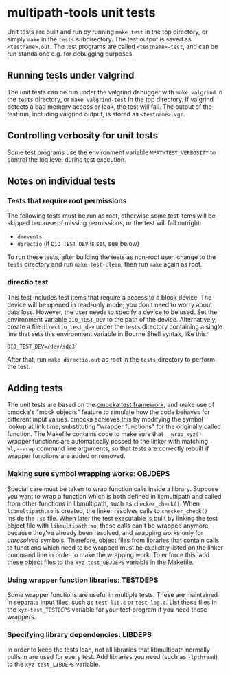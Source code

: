 # multipath-tools unit tests

Unit tests are built and run by running `make test` in the top directory,
or simply `make` in the `tests` subdirectory. The test output is saved as
`<testname>.out`. The test programs are called `<testname>-test`, and can
be run standalone e.g. for debugging purposes.

## Running tests under valgrind

The unit tests can be run under the valgrind debugger with `make valgrind`
in the `tests` directory, or `make valgrind-test` in the top directory.
If valgrind detects a bad memory access or leak, the test will fail. The
output of the test run, including valgrind output, is stored as
`<testname>.vgr`.

## Controlling verbosity for unit tests

Some test programs use the environment variable `MPATHTEST_VERBOSITY` to
control the log level during test execution.

## Notes on individual tests

### Tests that require root permissions

The following tests must be run as root, otherwise some test items will be
skipped because of missing permissions, or the test will fail outright:

 * `dmevents`
 * `directio` (if `DIO_TEST_DEV` is set, see below)

To run these tests, after building the tests as non-root user, change to the
`tests` directory and run `make test-clean`; then run `make` again as root.

### directio test

This test includes test items that require a access to a block device. The
device will be opened in read-only mode; you don't need to worry about data
loss. However, the user needs to specify a device to be used. Set the
environment variable `DIO_TEST_DEV` to the path of the device.
Alternatively, create a file `directio_test_dev` under
the `tests` directory containing a single line that sets this environment
variable in Bourne Shell syntax, like this:

    DIO_TEST_DEV=/dev/sdc3

After that, run `make directio.out` as root in the `tests` directory to
perform the test.

## Adding tests

The unit tests are based on the [cmocka test framework](https://cmocka.org/),
and make use of cmocka's "mock objects" feature to simulate how the code behaves
for different input values. cmocka achieves this by modifying the symbol
lookup at link time, substituting "wrapper functions" for the originally
called function. The Makefile contains code to make sure that `__wrap_xyz()`
wrapper functions are automatically passed to the linker with matching
`-Wl,--wrap` command line arguments, so that tests are correctly rebuilt if
wrapper functions are added or removed.

### Making sure symbol wrapping works: OBJDEPS

Special care must be taken to wrap function calls inside a library. Suppose you want
to wrap a function which is both defined in libmultipath and called from other
functions in libmultipath, such as `checker_check()`. When `libmultipath.so` is
created, the linker resolves calls to `checker_check()` inside the `.so`
file. When later the test executable is built by linking the test object file with
`libmultipath.so`, these calls can't be wrapped anymore, because they've
already been resolved, and wrapping works only for *unresolved* symbols.
Therefore, object files from libraries that contain calls to functions
which need to be wrapped must be explicitly listed on the linker command line
in order to make the wrapping work. To enforce this, add these object files to
the `xyz-test_OBJDEPS` variable in the Makefile.

### Using wrapper function libraries: TESTDEPS

Some wrapper functions are useful in multiple tests. These are maintained in
separate input files, such as `test-lib.c` or `test-log.c`. List these files
in the `xyz-test_TESTDEPS` variable for your test program if you need these
wrappers.

### Specifying library dependencies: LIBDEPS

In order to keep the tests lean, not all libraries that libmultipath
normally pulls in are used for every test. Add libraries you need (such as
`-lpthread`) to the `xyz-test_LIBDEPS` variable.
